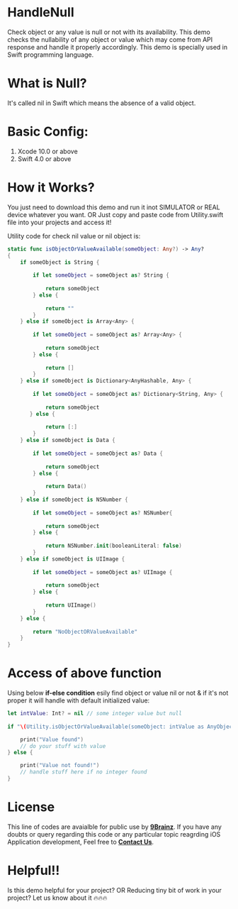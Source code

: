 # HandleNull
Check object or any value is null or not with its availability. This demo checks the nullability of any object or value which may come from API response and handle it properly accordingly. This demo is specially used in Swift programming language.

# What is Null?

It's called nil in Swift which means the absence of a valid object.

# Basic Config:

1. Xcode 10.0 or above
2. Swift 4.0 or above

# How it Works?

You just need to download this demo and run it inot SIMULATOR or REAL device whatever you want. OR Just copy and paste code from Utility.swift file into your projects and access it!

Utility code for check nil value or nil object is:

```swift
static func isObjectOrValueAvailable(someObject: Any?) -> Any?
{
    if someObject is String {
            
        if let someObject = someObject as? String {
                
            return someObject
        } else {
                
            return ""
        }
    } else if someObject is Array<Any> {
            
        if let someObject = someObject as? Array<Any> {
                
            return someObject
        } else {
              
            return []
        }
    } else if someObject is Dictionary<AnyHashable, Any> {
            
        if let someObject = someObject as? Dictionary<String, Any> {
            
            return someObject
       } else {
              
            return [:]
        }
    } else if someObject is Data {
          
        if let someObject = someObject as? Data {
            
            return someObject
        } else {
              
            return Data()
        }
    } else if someObject is NSNumber {
          
        if let someObject = someObject as? NSNumber{
            
            return someObject
        } else {
              
            return NSNumber.init(booleanLiteral: false)
        }
    } else if someObject is UIImage {
          
        if let someObject = someObject as? UIImage {
            
            return someObject
        } else {
             
            return UIImage()
        }
    } else {
            
        return "NoObjectORValueAvailable"
    }
}
```

# Access of above function

Using below **if-else condition** esily find object or value nil or not & if it's not proper it will handle with default initialized value:


```swift
let intValue: Int? = nil // some integer value but null
     
if "\(Utility.isObjectOrValueAvailable(someObject: intValue as AnyObject)!)" != "NoObjectORValueAvailable" {

    print("Value found")
    // do your stuff with value
} else {

    print("Value not found!")
    // handle stuff here if no integer found
}
```

# License

This line of codes are avaialble for public use by [**9Brainz**](https://www.9brainz.com). If you have any doubts or query regarding this code or any particular topic reagrding iOS Application development, Feel free to [**Contact Us**](https://9brainz.com/contact-us.html).

# Helpful!!

Is this demo helpful for your project? OR Reducing tiny bit of work in your project?
Let us know about it 🔥🔥🔥
